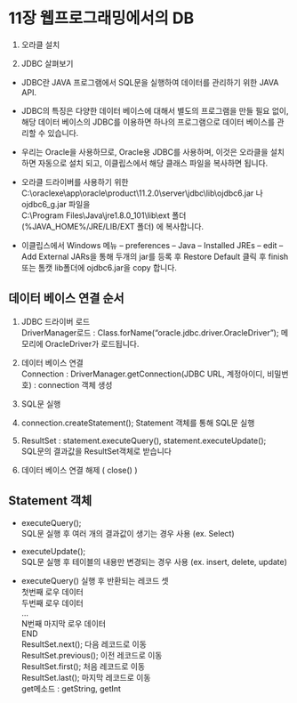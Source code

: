 # 11장 웹프로그래밍에서의 DB

1. 오라클 설치

2. JDBC 살펴보기

- JDBC란 JAVA 프로그램에서 SQL문을 실행하여 데이터를 관리하기 위한 JAVA API.

- JDBC의 특징은 다양한 데이터 베이스에 대해서 별도의 프로그램을 만들 필요 없이,  
해당 데이터 베이스의 JDBC를 이용하면 하나의 프로그램으로 데이터 베이스를 관리할 수 있습니다.

- 우리는 Oracle을 사용하므로, Oracle용 JDBC를 사용하며, 이것은 오라클을 설치하면 자동으로 설치 되고, 이클립스에서 해당 클래스 파일을 복사하면 됩니다.

- 오라클 드라이버를 사용하기 위한 C:\oraclexe\app\oracle\product\11.2.0\server\jdbc\lib\ojdbc6.jar 나 ojdbc6_g.jar 파일을   
C:\Program Files\Java\jre1.8.0_101\lib\ext 폴더(%JAVA_HOME%/JRE/LIB/EXT 폴더) 에 복사합니다.

- 이클립스에서 Windows 메뉴 – preferences – Java – Installed JREs – edit – Add External JARs을 통해 두개의 jar를 등록 후 Restore Default 클릭 후 finish  
또는 톰캣 lib폴더에 ojdbc6.jar을 copy 합니다.

## 데이터 베이스 연결 순서

1. JDBC 드라이버 로드  
DriverManager로드 : Class.forName(“oracle.jdbc.driver.OracleDriver”); 메모리에 OracleDriver가 로드됩니다.

2. 데이터 베이스 연결  
Connection : DriverManager.getConnection(JDBC URL, 계정아이디, 비밀번호) : connection 객체 생성

3. SQL문 실행  
  1. connection.createStatement(); Statement 객체를 통해 SQL문 실행
  2. ResultSet : statement.executeQuery(), statement.executeUpdate();  
  SQL문의 결과값을 ResultSet객체로 받습니다
  3. 데이터 베이스 연결 해제 ( close() )


## Statement 객체

- executeQuery();  
SQL문 실행 후 여러 개의 결과값이 생기는 경우 사용 (ex. Select)

- executeUpdate();  
SQL문 실행 후 테이블의 내용만 변경되는 경우 사용 (ex. insert, delete, update)

- executeQuery() 실행 후 반환되는 레코드 셋  
첫번째 로우 데이터  
두번째 로우 데이터  
…  
N번째 마지막 로우 데이터  
END  
ResultSet.next(); 다음 레코드로 이동  
ResultSet.previous(); 이전 레코드로 이동  
ResultSet.first(); 처음 레코드로 이동  
ResultSet.last(); 마지막 레코드로 이동  
get메소드 : getString, getInt  


